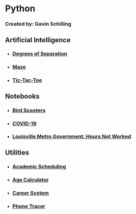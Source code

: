 # Python
### Created by: Gavin Schilling

## Artificial Intelligence
-  ### [Degrees of Separation](https://github.com/schillgc/Julia/tree/master/Python/Console%20Apps/Utilities/Kevin%20Bacon%206-Degrees%20AI)
-  ### [Maze](https://github.com/schillgc/Julia/tree/master/Python/Frameworks/PyGame/AI%20Maze)
-  ### [Tic-Tac-Toe](https://github.com/schillgc/Julia/tree/master/Python/Frameworks/PyGame/Tic-Tac-Toe%20AI/tictactoe)

## Notebooks
-  ### [Bird Scooters](https://github.com/schillgc/Julia/blob/master/Python/Frameworks/Notebooks/Jupyter%20Notebooks/Bird%20Scooter/BirdScooter.ipynb)
-  ### [COVID-19](https://github.com/schillgc/Julia/blob/master/Python/Frameworks/Notebooks/Jupyter%20Notebooks/Corona%20Virus/CoronaVirus.ipynb)
-  ### [Louisville Metro Government: Hours Not Worked](https://github.com/schillgc/Julia/blob/master/Python/Frameworks/Notebooks/Jupyter%20Notebooks/Louisville%20Metro%20Government/HoursNotWorked.ipynb)

## Utilities
-  ### [Academic Scheduling](https://github.com/schillgc/Julia/tree/master/Python/Frameworks/Django/Hayden)
-  ### [Age Calculator](https://github.com/schillgc/Julia/tree/master/Python/Console%20Apps/Utilities/Age%20Calculator)
-  ### [Career System](https://github.com/schillgc/Julia/tree/master/Python/Frameworks/Django/Hires)
-  ### [Phone Tracer](https://github.com/schillgc/Julia/tree/master/Python/Console%20Apps/Utilities/Phone%20Tracker)
